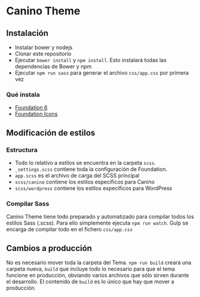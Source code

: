 # Canino Theme

## Instalación

- Instalar bower y nodejs
- Clonar este repositorio
- Ejecutar `bower install` y `npm install`. Esto instalará todas las dependencias de Bower y npm
- Ejecutar `npm run sass` para generar el archivo `css/app.css` por primera vez

### Qué instala
- [Foundation 6](http://foundation.zurb.com/sites.html)
- [Foundation Icons](http://zurb.com/playground/foundation-icon-fonts-3)

## Modificación de estilos
### Estructura
- Todo lo relativo a estilos se encuentra en la carpeta `scss`.
- `_settings.scss` contiene toda la configuración de Foundation.
- `app.scss` es el archivo de carga del SCSS principal
- `scss/canino` contiene los estilos específicos para Canino
- `scss/wordpress` contiene los estilos específicos para WordPress

### Compilar Sass
Canino Theme tiene todo preparado y automatizado para compilar todos los estilos Sass (.scss). Para ello simplemente ejecuta `npm run watch`. Gulp se encarga de compilar todo en el fichero `css/app.css`

## Cambios a producción
No es necesario mover toda la carpeta del Tema. `npm run build` creará una carpeta nueva, `build` que incluye todo lo necesario para que el tema funcione en producción, obviando varios archivos que sólo sirven durante el desarrollo.
El contenido de `build` es lo único que hay que mover a producción. 